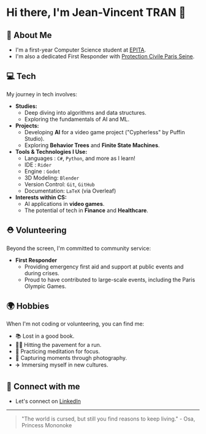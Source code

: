 # Hi there, I'm Jean-Vincent TRAN 👋

## 🚀 About Me

* I'm a first-year Computer Science student at [EPITA](https://www.epita.fr/).
* I'm also a dedicated First Responder with [Protection Civile Paris Seine](https://www.protection-civile.org/).

## 💻 Tech

My journey in tech involves:

* **Studies:**
    * Deep diving into algorithms and data structures.
    * Exploring the fundamentals of AI and ML.
* **Projects:**
    * Developing **AI** for a video game project ("Cypherless" by Puffin Studio).
    * Exploring **Behavior Trees** and **Finite State Machines**.
* **Tools & Technologies I Use:**
    * Languages      : `C#`, `Python`, and more as I learn!
    * IDE            : `Rider`
    * Engine         : `Godot`
    * 3D Modeling: `Blender`
    * Version Control: `Git`, `GitHub`
    * Documentation: `LaTeX` (via Overleaf)
* **Interests within CS:**
    * AI applications in **video games**.
    * The potential of tech in **Finance** and **Healthcare**.

## ⛑️ Volunteering

Beyond the screen, I'm committed to community service:

* **First Responder**
    * Providing emergency first aid and support at public events and during crises.
    * Proud to have contributed to large-scale events, including the Paris Olympic Games.

## 🌍 Hobbies

When I'm not coding or volunteering, you can find me:

* 📚 Lost in a good book.
* 🏃‍♂️ Hitting the pavement for a run.
* 🧘 Practicing meditation for focus.
* 📸 Capturing moments through photography.
* ✈️ Immersing myself in new cultures.

## 🔗 Connect with me

* Let's connect on [LinkedIn](https://www.linkedin.com/in/jeanvincenttran)

---

> "The world is cursed, but still you find reasons to keep living." - Osa, Princess Mononoke
